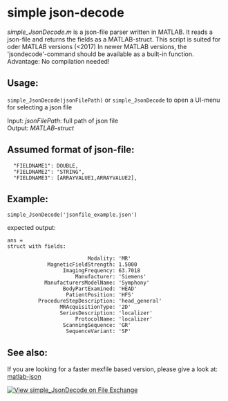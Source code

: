 # simple json-decode
*simple_JsonDecode.m* is a json-file parser written in MATLAB. It reads a json-file and returns the fields as a MATLAB-struct. This script is suited for oder MATLAB versions (&lt;2017)
In newer MATLAB versions, the 'jsondecode'-command should be available as a built-in function. \
Advantage: No compilation needed!

## Usage: 
```simple_JsonDecode(jsonFilePath)```
or
```simple_JsonDecode```
to open a UI-menu for selecting a json file



Input:  *jsonFilePath*: full path of json file \
Output: *MATLAB-struct*

## Assumed format of json-file:
```
  "FIELDNAME1": DOUBLE,
  "FIELDNAME2": "STRING",
  "FIELDNAME3": [ARRAYVALUE1,ARRAYVALUE2],
  ```
## Example:
    simple_JsonDecode('jsonfile_example.json')

expected output: 

    ans = 
    struct with fields:

                              Modality: 'MR'
                 MagneticFieldStrength: 1.5000
                      ImagingFrequency: 63.7018
                          Manufacturer: 'Siemens'
                ManufacturersModelName: 'Symphony'
                      BodyPartExamined: 'HEAD'
                       PatientPosition: 'HFS'
              ProcedureStepDescription: 'head_general'
                     MRAcquisitionType: '2D'
                     SeriesDescription: 'localizer'
                          ProtocolName: 'localizer'
                      ScanningSequence: 'GR'
                       SequenceVariant: 'SP'

 ## See also:
 If you are looking for a faster mexfile based version, please give a look at: [matlab-json](https://github.com/leastrobino/matlab-json)


[![View simple_JsonDecode on File Exchange](https://www.mathworks.com/matlabcentral/images/matlab-file-exchange.svg)](https://de.mathworks.com/matlabcentral/fileexchange/94595-simple_jsondecode)

